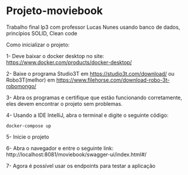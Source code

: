 # Projeto-moviebook
Trabalho final lp3 com professor Lucas Nunes usando banco de dados, princípios SOLID, Clean code

Como inicializar o projeto:

1- Deve baixar o docker desktop no site:
https://www.docker.com/products/docker-desktop/

2- Baixe o programa Studio3T em https://studio3t.com/download/
ou Robo3T(melhor) em https://www.filehorse.com/download-robo-3t-robomongo/

3- Abra os programas e certifique que estão funcionando corretamente, eles devem encontrar o projeto sem problemas.

4- Usando a IDE IntelliJ, abra o terminal e digite o seguinte código:

    docker-compose up

5- Inicie o projeto

6- Abra o navegador e entre o seguinte link: 
http://localhost:8081/moviebook/swagger-ui/index.html#/

7- Agora é possível usar os endpoints para testar a aplicação